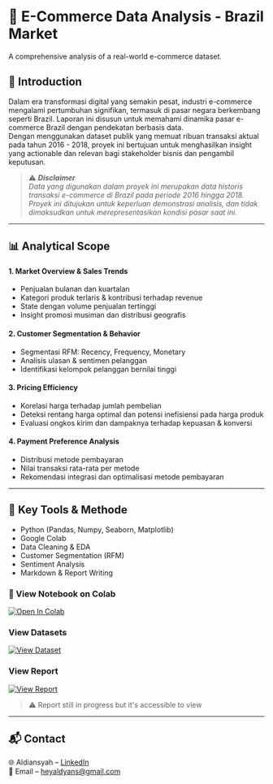 # 🛒 E-Commerce Data Analysis - Brazil Market

A comprehensive analysis of a real-world e-commerce dataset.  



## 📖 Introduction

Dalam era transformasi digital yang semakin pesat, industri e-commerce mengalami pertumbuhan signifikan, termasuk di pasar negara berkembang seperti Brazil. Laporan ini disusun untuk memahami dinamika pasar e-commerce Brazil dengan pendekatan berbasis data.   
Dengan menggunakan dataset publik yang memuat ribuan transaksi aktual pada tahun 2016 - 2018, proyek ini bertujuan untuk menghasilkan insight yang actionable dan relevan bagi stakeholder bisnis dan pengambil keputusan.

> ⚠️ ***Disclaimer***   
  *Data yang digunakan dalam proyek ini merupakan data historis transaksi e-commerce di Brazil pada periode 2016 hingga 2018.*  
  *Proyek ini ditujukan untuk keperluan demonstrasi analisis, dan tidak dimaksudkan untuk merepresentasikan kondisi pasar saat ini.*

---

## 📊 Analytical Scope

#### 1. Market Overview & Sales Trends
- Penjualan bulanan dan kuartalan
- Kategori produk terlaris & kontribusi terhadap revenue
- State dengan volume penjualan tertinggi
- Insight promosi musiman dan distribusi geografis

#### 2. Customer Segmentation & Behavior
- Segmentasi RFM: Recency, Frequency, Monetary
- Analisis ulasan & sentimen pelanggan
- Identifikasi kelompok pelanggan bernilai tinggi

#### 3. Pricing Efficiency 
- Korelasi harga terhadap jumlah pembelian
- Deteksi rentang harga optimal dan potensi inefisiensi pada harga produk
- Evaluasi ongkos kirim dan dampaknya terhadap kepuasan & konversi

#### 4. Payment Preference Analysis
- Distribusi metode pembayaran
- Nilai transaksi rata-rata per metode
- Rekomendasi integrasi dan optimalisasi metode pembayaran

---

## 📎 Key Tools & Methode
- Python (Pandas, Numpy, Seaborn, Matplotlib)
- Google Colab
- Data Cleaning & EDA
- Customer Segmentation (RFM)
- Sentiment Analysis
- Markdown & Report Writing



### 🔗 View Notebook on Colab
[![Open In Colab](https://colab.research.google.com/assets/colab-badge.svg)](https://drive.google.com/file/d/11ANUezB2yJ5hvBFzs0HS_Mj4HxThqnC7/view?usp=sharing)

### View Datasets
[![View Dataset](https://img.shields.io/badge/View-Dataset-gray?logo=googledrive&color=4285F4)](https://drive.google.com/drive/folders/1HIDkmD9hUlfvYsF2jmaBed18mFL93Pdy?usp=drive_link)

### View Report
[![View Report](https://img.shields.io/badge/View-Report-gray?logo=microsoftword&labelColor=707070)](https://www.canva.com/design/DAGm1qRANpI/qzPsofceN26eUTYSzhXTRQ/edit?utm_content=DAGm1qRANpI&utm_campaign=designshare&utm_medium=link2&utm_source=sharebutton)
>  ⚠️ Report still in progress but it's accessible to view

---

## 📬 Contact
🌐 Aldiansyah – [LinkedIn](https://www.linkedin.com/in/aldyanns)  
📧 Email – heyaldyans@gmail.com

